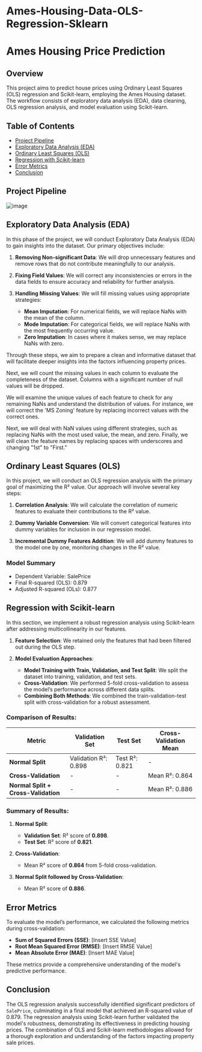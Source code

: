 # Ames-Housing-Data-OLS-Regression-Sklearn

# Ames Housing Price Prediction

## Overview

This project aims to predict house prices using Ordinary Least Squares (OLS) regression and Scikit-learn, employing the Ames Housing dataset. The workflow consists of exploratory data analysis (EDA), data cleaning, OLS regression analysis, and model evaluation using Scikit-learn.

## Table of Contents

- [Project Pipeline](#Project_Pipeline)
- [Exploratory Data Analysis (EDA)](#exploratory-data-analysis-eda)
- [Ordinary Least Squares (OLS)](#ordinary-least-squares-ols)
- [Regression with Scikit-learn](#regression-with-scikit-learn)
- [Error Metrics](#error-metrics)
- [Conclusion](#conclusion)

## Project Pipeline
![image](https://github.com/user-attachments/assets/1cfc7fe2-62d8-466b-99ab-449dbeb442ed)

## Exploratory Data Analysis (EDA)

In this phase of the project, we will conduct Exploratory Data Analysis (EDA) to gain insights into the dataset. Our primary objectives include:

1. **Removing Non-significant Data**: We will drop unnecessary features and remove rows that do not contribute meaningfully to our analysis.
  
2. **Fixing Field Values**: We will correct any inconsistencies or errors in the data fields to ensure accuracy and reliability for further analysis.

3. **Handling Missing Values**: We will fill missing values using appropriate strategies:
   - **Mean Imputation**: For numerical fields, we will replace NaNs with the mean of the column.
   - **Mode Imputation**: For categorical fields, we will replace NaNs with the most frequently occurring value.
   - **Zero Imputation**: In cases where it makes sense, we may replace NaNs with zero.

Through these steps, we aim to prepare a clean and informative dataset that will facilitate deeper insights into the factors influencing property prices.

Next, we will count the missing values in each column to evaluate the completeness of the dataset. Columns with a significant number of null values will be dropped.

We will examine the unique values of each feature to check for any remaining NaNs and understand the distribution of values. For instance, we will correct the 'MS Zoning' feature by replacing incorrect values with the correct ones.

Next, we will deal with NaN values using different strategies, such as replacing NaNs with the most used value, the mean, and zero. Finally, we will clean the feature names by replacing spaces with underscores and changing "1st" to "First."


## Ordinary Least Squares (OLS)

In this project, we will conduct an OLS regression analysis with the primary goal of maximizing the R² value. Our approach will involve several key steps:

1. **Correlation Analysis**: We will calculate the correlation of numeric features to evaluate their contributions to the R² value.

2. **Dummy Variable Conversion**: We will convert categorical features into dummy variables for inclusion in our regression model.

3. **Incremental Dummy Features Addition**: We will add dummy features to the model one by one, monitoring changes in the R² value.

### Model Summary

- Dependent Variable: SalePrice
- Final R-squared (OLS): 0.879
- Adjusted R-squared (OLs): 0.877
  
## Regression with Scikit-learn

In this section, we implement a robust regression analysis using Scikit-learn after addressing multicollinearity in our features.

1. **Feature Selection**: We retained only the features that had been filtered out during the OLS step.

2. **Model Evaluation Approaches**:
   - **Model Training with Train, Validation, and Test Split**: We split the dataset into training, validation, and test sets.
   - **Cross-Validation**: We performed 5-fold cross-validation to assess the model’s performance across different data splits.
   - **Combining Both Methods**: We combined the train-validation-test split with cross-validation for a robust assessment.

### Comparison of Results:

|  Metric  | Validation Set | Test Set |  Cross-Validation Mean |
|----------|----------------|----------|------------------------|
| **Normal Split**         | Validation R²: 0.898 | Test R²: 0.821 | -                      |
| **Cross-Validation**     | -                  | -        | Mean R²: 0.864        |
| **Normal Split + Cross-Validation** | - | -        | Mean R²: 0.886        |

### Summary of Results:

1. **Normal Split**:
   - **Validation Set**: R² score of **0.898**.
   - **Test Set**: R² score of **0.821**.

2. **Cross-Validation**:
   - Mean R² score of **0.864** from 5-fold cross-validation.

3. **Normal Split followed by Cross-Validation**:
   - Mean R² score of **0.886**.

## Error Metrics

To evaluate the model’s performance, we calculated the following metrics during cross-validation:

- **Sum of Squared Errors (SSE)**: [Insert SSE Value]
- **Root Mean Squared Error (RMSE)**: [Insert RMSE Value]
- **Mean Absolute Error (MAE)**: [Insert MAE Value]

These metrics provide a comprehensive understanding of the model's predictive performance.

## Conclusion

The OLS regression analysis successfully identified significant predictors of `SalePrice`, culminating in a final model that achieved an R-squared value of 0.879. The regression analysis using Scikit-learn further validated the model's robustness, demonstrating its effectiveness in predicting housing prices. The combination of OLS and Scikit-learn methodologies allowed for a thorough exploration and understanding of the factors impacting property sale prices.
